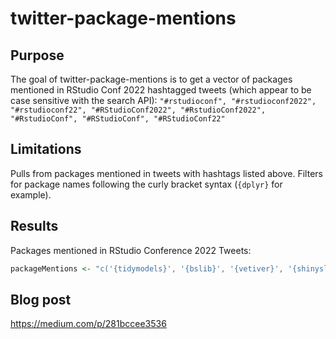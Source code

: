 
<!-- README.md is generated from README.Rmd. Please edit that file -->

# twitter-package-mentions

<!-- badges: start -->
<!-- badges: end -->

## Purpose

The goal of twitter-package-mentions is to get a vector of packages
mentioned in RStudio Conf 2022 hashtagged tweets (which appear to be
case sensitive with the search API):
`"#rstudioconf", "#rstudioconf2022", "#rstudioconf22", "#RStudioConf2022", "#RstudioConf2022", "#RstudioConf", "#RStudioConf", "#RStudioConf22"`

## Limitations

Pulls from packages mentioned in tweets with hashtags listed above.
Filters for package names following the curly bracket syntax (`{dplyr}`
for example).

## Results

Packages mentioned in RStudio Conference 2022 Tweets:

``` r
packageMentions <- "c('{tidymodels}', '{bslib}', '{vetiver}', '{shinyslack}', '{lubridate}', '{ggtrace}', '{ggdist}', '{shinytest2}', '{Tplyr}', '{rtweet}', '{shinyuieditor}', '{leafdown}', '{rmarkdown}', '{patchwork}', '{tidyclust}', '{annotater}', '{gridlayout}', '{spatialsample}', '{geoarrow}', '{sfdep}', '{spdep}', '{nara}', '{eventloop}', '{audio}', '{dm}', '{renv}', '{golem}', '{rhino}', '{dbcooper}', '{ggnewscale}', '{ggplot2}', '{positron}', '{gt}', '{clock}', '{tidyowl}', '{shiny}', '{designer}', '{future}', '{WebR}', '{knitr}', '{httr2}', '{elevators}', '{scales}', '{ggirl}', '{funspotr}', '{workboots}', '{tsbox}', '{constructive}', '{usethis}', '{tidytext}', '{galah}', '{bs4Dash}')"
```

## Blog post

<https://medium.com/p/281bccee3536>
